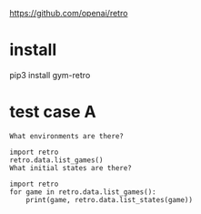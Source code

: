 

https://github.com/openai/retro



# install
pip3 install gym-retro
# test case A


```
What environments are there?

import retro
retro.data.list_games()
What initial states are there?

import retro
for game in retro.data.list_games():
    print(game, retro.data.list_states(game))
```
